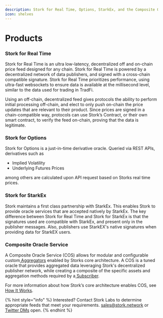 ```yaml
---
description: Stork for Real Time, Options, StarkEx, and the Composite Oracle Service.
icon: shelves
---
```


# Products

### Stork for Real Time <a href="#docs-internal-guid-3dcde64a-7fff-735c-30d3-8dbb57e505e2" id="docs-internal-guid-3dcde64a-7fff-735c-30d3-8dbb57e505e2"></a>

Stork for Real Time is an ultra low-latency, decentralized off and on-chain price feed designed for any chain. Stork for Real Time is powered by a decentralized network of data publishers, and signed with a cross-chain compatible signature.  Stork for Real Time prioritizes performance, using ultra-fast websockets to ensure data is available at the millisecond level, similar to the data used for trading in TradFi.

Using an off-chain, decentralized feed gives protocols the ability to perform initial processing off-chain, and elect to only push on-chain the price updates that are relevant to their product. Since prices are signed in a chain-compatible way, protocols can use Stork’s Contract, or their own smart contract, to verify the feed on-chain, proving that the data is legitimate.

### Stork for Options

Stork for Options is a just-in-time derivative oracle. Queried via REST APIs, derivatives such as

* Implied Volatility
* Underlying Futures Prices

among others are calculated upon API request based on Storks real time prices.

### Stork for StarkEx

Stork maintains a first class partnership with StarkEx. This enables Stork to provide oracle services that are accepted natively by StarkEx. The key difference between Stork for Real Time and Stork for StarkEx is that the signatures used are compatible with StarkEx, and present only in the publisher messages. Also, publishers use StarkEX's native signatures when providing data for StarkEX users.

### Composite Oracle Service

A Composite Oracle Service (COS) allows for modular and configurable custom[ Aggregators](https://docs.stork.network/~/changes/suDzkkK15gqdfmjDKr9z/introduction/how-it-works#aggregators) enabled by Storks core architecture. A COS is a tuned oracle that provides aggregated data leveraging Stork's decentralized publisher network, while creating a composite of the specific assets and aggregation methods required by a[ Subscriber](https://docs.stork.network/~/changes/suDzkkK15gqdfmjDKr9z/introduction/how-it-works#subscribers).

For more information about how Stork’s core architecture enables COS, see[ How It Works](https://docs.stork.network/~/changes/suDzkkK15gqdfmjDKr9z/introduction/how-it-works).

{% hint style="info" %}
Interested? Contact Stork Labs to determine appropriate feeds that meet your requirements.  [sales@stork.network](mailto:sales@stork.network) or [Twitter DMs](https://twitter.com/StorkOracle) open.
{% endhint %}



